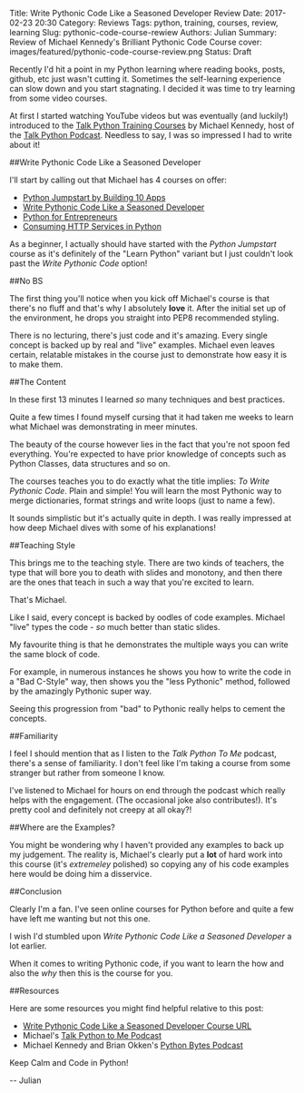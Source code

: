 Title: Write Pythonic Code Like a Seasoned Developer Review
Date: 2017-02-23 20:30
Category: Reviews
Tags: python, training, courses, review, learning
Slug: pythonic-code-course-rewiew
Authors: Julian
Summary: Review of Michael Kennedy's Brilliant Pythonic Code Course
cover: images/featured/pythonic-code-course-review.png
Status: Draft

Recently I'd hit a point in my Python learning where reading books, posts, github, etc  just wasn't cutting it. Sometimes the self-learning experience can slow down and you start stagnating. I decided it was time to try learning from some video courses.

At first I started watching YouTube videos but was eventually (and luckily!) introduced to the [Talk Python Training Courses](https://training.talkpython.fm) by Michael Kennedy, host of the [Talk Python Podcast](https://talkpython.fm). Needless to say, I was so impressed I had to write about it!


##Write Pythonic Code Like a Seasoned Developer

I'll start by calling out that Michael has 4 courses on offer:

- [Python Jumpstart by Building 10 Apps](https://training.talkpython.fm/courses/explore_python_jumpstart/python-language-jumpstart-building-10-apps)
- [Write Pythonic Code Like a Seasoned Developer](https://training.talkpython.fm/courses/explore_pythonic_code/write-pythonic-code-like-a-seasoned-developer)
- [Python for Entrepreneurs](https://training.talkpython.fm/courses/explore_entrepreneurs/python-for-entrepreneurs-build-and-launch-your-online-business)
- [Consuming HTTP Services in Python](https://training.talkpython.fm/courses/explore_http_reset_client_course/consuming-http-and-soap-services-in-python-with-json-xml-and-screen-scraping)

As a beginner, I actually should have started with the *Python Jumpstart* course as it's definitely of the "Learn Python" variant but I just couldn't look past the *Write Pythonic Code* option!


##No BS

The first thing you'll notice when you kick off Michael's course is that there's no fluff and that's why I absolutely **love** it. After the initial set up of the environment, he drops you straight into PEP8 recommended styling.

There is no lecturing, there's just code and it's amazing. Every single concept is backed up by real and "live" examples. Michael even leaves certain, relatable mistakes in the course just to demonstrate how easy it is to make them.


##The Content

In these first 13 minutes I learned *so* many techniques and best practices.

Quite a few times I found myself cursing that it had taken me weeks to learn what Michael was demonstrating in meer minutes.

The beauty of the course however lies in the fact that you're not spoon fed everything. You're expected to have prior knowledge of concepts such as Python Classes, data structures and so on.

The courses teaches you to do exactly what the title implies: *To Write Pythonic Code*. Plain and simple! You will learn the most Pythonic way to merge dictionaries, format strings and write loops (just to name a few).

It sounds simplistic but it's actually quite in depth. I was really impressed at how deep Michael dives with some of his explanations!


##Teaching Style

This brings me to the teaching style. There are two kinds of teachers, the type that will bore you to death with slides and monotony, and then there are the ones that teach in such a way that you're excited to learn.

That's Michael.

Like I said, every concept is backed by oodles of code examples. Michael "live" types the code - *so* much better than static slides.

My favourite thing is that he demonstrates the multiple ways you can write the same block of code.

For example, in numerous instances he shows you how to write the code in a "Bad C-Style" way, then shows you the "less Pythonic" method, followed by the amazingly Pythonic super way.

Seeing this progression from "bad" to Pythonic really helps to cement the concepts.


##Familiarity

I feel I should mention that as I listen to the *Talk Python To Me* podcast, there's a sense of familiarity. I don't feel like I'm taking a course from some stranger but rather from someone I know.

I've listened to Michael for hours on end through the podcast which really helps with the engagement. (The occasional joke also contributes!). It's pretty cool and definitely not creepy at all okay?!


##Where are the Examples?

You might be wondering why I haven't provided any examples to back up my judgement.
The reality is, Michael's clearly put a **lot** of hard work into this course (it's *extremeley* polished) so copying any of his code examples here would be doing him a disservice.


##Conclusion

Clearly I'm a fan. I've seen online courses for Python before and quite a few have left me wanting but not this one.

I wish I'd stumbled upon *Write Pythonic Code Like a Seasoned Developer* a lot earlier.

When it comes to writing Pythonic code, if you want to learn the how and also the *why* then this is the course for you.


##Resources

Here are some resources you might find helpful relative to this post:

- [Write Pythonic Code Like a Seasoned Developer Course URL](https://training.talkpython.fm/courses/explore_pythonic_code/write-pythonic-code-like-a-seasoned-developer)
- Michael's [Talk Python to Me Podcast](https://talkpython.fm/)
- Michael Kennedy and Brian Okken's [Python Bytes Podcast](https://pythonbytes.fm/)

Keep Calm and Code in Python!

-- Julian
